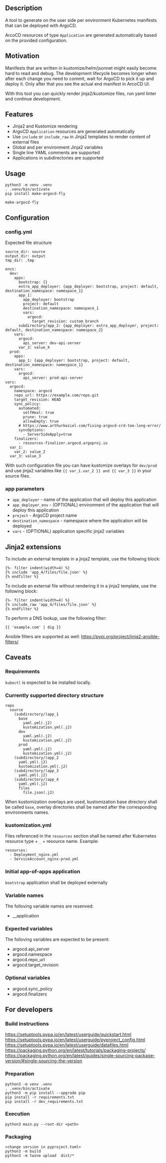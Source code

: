 ## Description
A tool to generate on the user side per environment Kubernetes manifests that can be deployed with ArgoCD.

ArcoCD resources of type `Application` are generated automatically based on the provided configuration.

## Motivation
Manifests that are written in kustomize/helm/jsonnet might easily become hard to read and debug. The development lifecycle becomes longer when after each change you need to commit, wait for ArgoCD to pick it up and deploy it. Only after that you see the actual end manifest in ArcoCD UI.

With this tool you can quickly render jinja2/kustomize files, run yaml linter and continue development.

## Features
- Jinja2 and Kustomize rendering
- ArgoCD `Application` resources are generated automatically
- Use `include` or `include_raw` in Jinja2 templates to render content of external files
- Global and per environment Jinja2 variables
- Single line YAML comments are supported
- Applications in subdirectories are supported

## Usage
```
python3 -m venv .venv
. .venv/bin/activate
pip install make-argocd-fly

make-argocd-fly
```

## Configuration
### config.yml
Expected file structure
```
source_dir: source
output_dir: output
tmp_dir: .tmp

envs:
  dev:
    apps:
      bootstrap: {}
      extra_app_deployer: {app_deployer: bootstrap, project: default, destination_namespace: namespace_1}
      app_1:
        app_deployer: bootstrap
        project: default
        destination_namespace: namespace_1
        vars:
          argocd:
            target_revision: custom_branch
      subdirectory/app_2: {app_deployer: extra_app_deployer, project: default, destination_namespace: namespace_2}
    vars:
      argocd:
        api_server: dev-api-server
      var_3: value_X
  prod:
    apps:
      app_1: {app_deployer: bootstrap, project: default, destination_namespace: namespace_1}
    vars:
      argocd:
        api_server: prod-api-server
vars:
  argocd:
    namespace: argocd
    repo_url: https://example.com/repo.git
    target_revision: HEAD
    sync_policy:
      automated:
        selfHeal: true
        prune: true
        allowEmpty: true
      # https://www.arthurkoziel.com/fixing-argocd-crd-too-long-error/
      syncOptions:
        - ServerSideApply=true
    finalizers:
      - resources-finalizer.argocd.argoproj.io
  var_1:
    var_2: value_2
  var_3: value_3
```

With such configuration file you can have kustomize overlays for `dev/prod` and use jinja2 variables like `{{ var_1.var_2 }} and {{ var_3 }}` in your source files.

### app parameters
- `app_deployer` - name of the application that will deploy this application
- `app_deployer_env` - (OPTIONAL) environment of the application that will deploy this application
- `project` - ArgoCD project name
- `destination_namespace` - namespace where the application will be deployed
- `vars` - (OPTIONAL) application specific jinja2 variables

## Jinja2 extensions
To include an external template in a jinja2 template, use the following block:

```
{%- filter indent(width=4) %}
{% include 'app_4/files/file.json' %}
{% endfilter %}
```

To include an external file without rendering it in a jinja2 template, use the following block:

```
{%- filter indent(width=4) %}
{% include_raw 'app_4/files/file.json' %}
{% endfilter %}
```

To perform a DNS lookup, use the following filter:

```
{{ 'example.com' | dig }}
```

Ansible filters are supported as well: https://pypi.org/project/jinja2-ansible-filters/

## Caveats
### Requirements
`kubectl` is expected to be installed locally.

### Currently supported directory structure
```
repo
  source
    (subdirectory/)app_1
      base
        yaml.yml(.j2)
        kustomization.yml(.j2)
      dev
        yaml.yml(.j2)
        kustomization.yml(.j2)
      prod
        yaml.yml(.j2)
        kustomization.yml(.j2)
    (subdirectory/)app_2
      yaml.yml(.j2)
      kustomization.yml(.j2)
    (subdirectory/)app_3
      yaml.yml(.j2)
    (subdirectory/)app_4
      yaml.yml(.j2)
      files
        file.json(.j2)
```

When kustomization overlays are used, kustomization base directory shall be called `base`, overlay directories shall be named after the corresponding environments names.

### kustomization.yml
Files referenced in the `resources` section shall be named after Kubernetes resource type + `_` + resource name. Example:

```
resources:
  - Deployment_nginx.yml
  - ServiceAccount_nginx-prod.yml
```
### Initial app-of-apps application
`bootstrap` application shall be deployed externally

### Variable names
The folloving variable names are resenved:
- __application

### Expected variables
The folloving variables are expected to be present:
- argocd.api_server
- argocd.namespace
- argocd.repo_url
- argocd.target_revision

### Optional variables
- argocd.sync_policy
- argocd.finalizers

## For developers
### Build instructions
https://setuptools.pypa.io/en/latest/userguide/quickstart.html
https://setuptools.pypa.io/en/latest/userguide/pyproject_config.html
https://setuptools.pypa.io/en/latest/userguide/datafiles.html
https://packaging.python.org/en/latest/tutorials/packaging-projects/
https://packaging.python.org/en/latest/guides/single-sourcing-package-version/#single-sourcing-the-version

### Preparation
```
python3 -m venv .venv
. .venv/bin/activate
python3 -m pip install --upgrade pip
pip install -r requirements.txt
pip install -r dev_requirements.txt
```

### Execution
```
python3 main.py --root-dir <path>
```

### Packaging
```
<change version in pyproject.toml>
python3 -m build
python3 -m twine upload  dist/*
```
